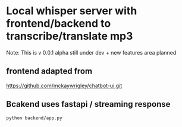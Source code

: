 # Local whisper server with frontend/backend to transcribe/translate mp3


Note: This is v 0.0.1 alpha still under dev + new features area planned


## frontend adapted from
https://github.com/mckaywrigley/chatbot-ui.git

## Bcakend uses fastapi / streaming response
```
python backend/app.py
```


